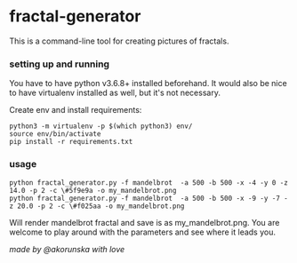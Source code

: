 # fractal-generator

This is a command-line tool for creating pictures of fractals.

### setting up and running
You have to have python v3.6.8+ installed beforehand.
It would also be nice to have virtualenv installed as well, but it's not necessary.

Create env and install requirements:
```
python3 -m virtualenv -p $(which python3) env/
source env/bin/activate
pip install -r requirements.txt
```

### usage

```
python fractal_generator.py -f mandelbrot  -a 500 -b 500 -x -4 -y 0 -z 14.0 -p 2 -c \#5f9e9a -o my_mandelbrot.png
python fractal_generator.py -f mandelbrot  -a 500 -b 500 -x -9 -y -7 -z 20.0 -p 2 -c \#f025aa -o my_mandelbrot.png

```
Will render mandelbrot fractal and save is as my_mandelbrot.png.
You are welcome to play around with the parameters and see where it leads you.

_made by @akorunska with love_